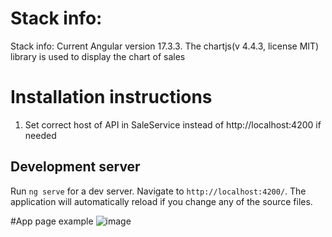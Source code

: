 # Stack info:

Stack info:
    Current Angular version 17.3.3.
    The chartjs(v 4.4.3, license MIT) library is used to display the chart of sales

# Installation instructions

1. Set correct host of API in SaleService instead of http://localhost:4200 if needed

## Development server
Run `ng serve` for a dev server. Navigate to `http://localhost:4200/`. The application will automatically reload if you change any of the source files.

#App page example
![image](https://github.com/MikhailBatsian/SalesManager.App/assets/101316556/0998a4c4-6c8a-4111-a92d-97bbaee88291)
